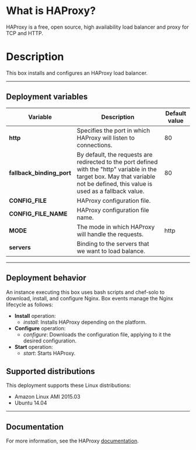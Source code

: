 # What is HAProxy?
HAProxy is a free, open source, high availability load balancer and proxy for TCP and HTTP.

# Description
This box installs and configures an HAProxy load balancer.

***

## Deployment variables
|  Variable                  | Description                                                      | Default value         |
|----------------------------|------------------------------------------------------------------|-----------------------|
|   **http** | Specifies the port in which HAProxy will listen to connections. | 80 |
|   **fallback_binding_port** | By default, the requests are redirected to the port defined with the "http" variable in the target box. May that variable not be defined, this value is used as a fallback value. | 80 |
|   **CONFIG_FILE** | HAProxy configuration file. ||
|   **CONFIG_FILE_NAME** | HAProxy configuration file name. ||
|   **MODE** | The mode in which HAProxy will handle the requests. | http |
|   **servers** | Binding to the servers that we want to load balance.|||

***

## Deployment behavior
An instance executing this box uses bash scripts and chef-solo to download, install, and configure Nginx. Box events manage the Nginx lifecycle as follows:

+ **Install** operation:
    * *install*: Installs HAProxy depending on the platform.
+ **Configure** operation:
    * *configure*: Downloads the configuration file, applying to it the desired configuration.
+ **Start** operation:
    * *start*: Starts HAProxy.

## Supported distributions
This deployment supports these Linux distributions:
* Amazon Linux AMI 2015.03
* Ubuntu 14.04

***

## Documentation
For more information, see the HAProxy [documentation](https://cbonte.github.io/haproxy-dconv/configuration-1.5.html).

